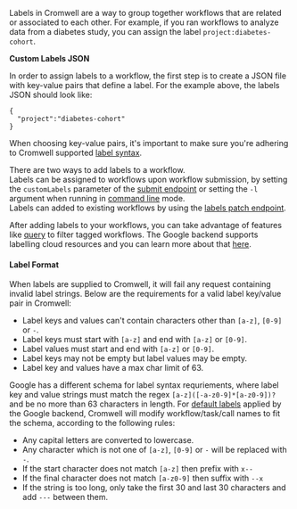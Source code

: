 Labels in Cromwell are a way to group together workflows that are related or associated to each other.
For example, if you ran workflows to analyze data from a diabetes study, you can assign the label `project:diabetes-cohort`.  

**Custom Labels JSON**

In order to assign labels to a workflow, the first step is to create a JSON file with key-value pairs that define a label. For the example above, the labels JSON should look like:

```
{
  "project":"diabetes-cohort"
}
```

When choosing key-value pairs, it's important to make sure you're adhering to Cromwell supported [label syntax](/labels#label-format).  

There are two ways to add labels to a workflow.  
Labels can be assigned to workflows upon workflow submission, by setting the `customLabels` parameter of the [submit endpoint](/api/POST_api_workflows_version) or setting the `-l` argument when running in [command line](/CommandLine) mode.  
Labels can added to existing workflows by using the [labels patch endpoint](/api/PATCH_api_workflows_version_id_labels/).

After adding labels to your workflows, you can take advantage of features like [query](/api/GET_api_workflows_version_query) to filter tagged workflows. The Google backend supports labelling cloud resources and you can learn more about that [here](/backends/Google/#google-labels).

#### Label Format

When labels are supplied to Cromwell, it will fail any request containing invalid label strings. Below are the requirements for a valid label key/value pair in Cromwell:

* Label keys and values can't contain characters other than `[a-z]`, `[0-9]` or `-`.
* Label keys must start with `[a-z]` and end with `[a-z]` or `[0-9]`.
* Label values must start and end with `[a-z]` or `[0-9]`.
* Label keys may not be empty but label values may be empty.
* Label key and values have a max char limit of 63.

Google has a different schema for label syntax requriements, where label key and value strings must match the regex `[a-z]([-a-z0-9]*[a-z0-9])?` and be no more than 63 characters in length.
For [default labels](/backends/Google/#google-labels) applied by the Google backend, Cromwell will modify workflow/task/call names to fit the schema, according to the following rules:

* Any capital letters are converted to lowercase.
* Any character which is not one of `[a-z]`, `[0-9]` or `-` will be replaced with `-`.
* If the start character does not match `[a-z]` then prefix with `x--`
* If the final character does not match `[a-z0-9]` then suffix with `--x`
* If the string is too long, only take the first 30 and last 30 characters and add `---` between them.

